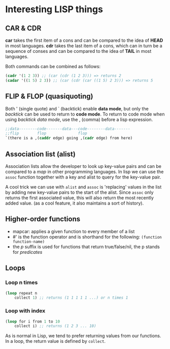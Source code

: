 # Interesting LISP things

## CAR & CDR

**car** takes the first item of a cons and can be compared to the idea of **HEAD** in most languages. 
**cdr** takes the last item of a cons, which can in turn be a sequence of conses and can be compared to the idea of **TAIL** in most languages.

Both commands can be combined as follows:

```lisp
(cadr '(1 2 3)) ;; (car (cdr (1 2 3))) => returns 2
(cadar '((1 5) 2 3)) ;; (car (cdr (car ((1 5) 2 3))) => returns 5 
```

## FLIP & FLOP (quasiquoting)

Both ' (single quote) and ` (backtick) enable **data mode**, but only the *backtick* can be used to return to **code mode**.
To return to code mode when using *backtick data mode*, use the , (comma) before a lisp expression.

```lisp
;;data--------code-------data---code--------data-------    
;;flip        flop              flop
`(there is a ,(caddr edge) going ,(cadr edge) from here)
```

## Association list (alist)

Association lists allow the developer to look up key-value pairs and can be compared to a *map* in other programming languages. In lisp we can use the `assoc` function together with a key and alist to query for the key-value pair.

A cool trick we can use with `alist` and `assoc` is 'replacing' values in the list by adding new key-value pairs to the start of the alist. Since `assoc` only returns the first associated value, this will also return the most recently added value. (as a cool feature, it also maintains a sort of history).

## Higher-order functions

- mapcar: applies a given function to every member of a list
- #' is the function operator and is shorthand for the following: `(function function-name)`
- the *p* suffix is used for functions that return true/false/nil, the p stands for *predicates*

## Loops

### Loop n times

```lisp
(loop repeat n
    collect 1) ;; returns (1 1 1 1 1 ...) or n times 1
```

### Loop with index

```lisp
(loop for i from 1 to 10
    collect i) ;; returns (1 2 3 ... 10)
```

As is normal in Lisp, we tend to prefer returning values from our functions. In a loop, the return value is defined by `collect`.

